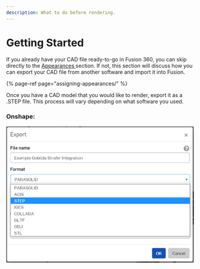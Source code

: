 ```yaml
---
description: What to do before rendering.
---
```


# Getting Started

If you already have your CAD file ready-to-go in Fusion 360, you can skip directly to the [Appearances ](assigning-appearances/)section. If not, this section will discuss how you can export your CAD file from another software and import it into Fusion. 

{% page-ref page="assigning-appearances/" %}

Once you have a CAD model that you would like to render, export it as a .STEP file. This process will vary depending on what software you used.

### Onshape:

![](.gitbook/assets/unknown-2-.png)

